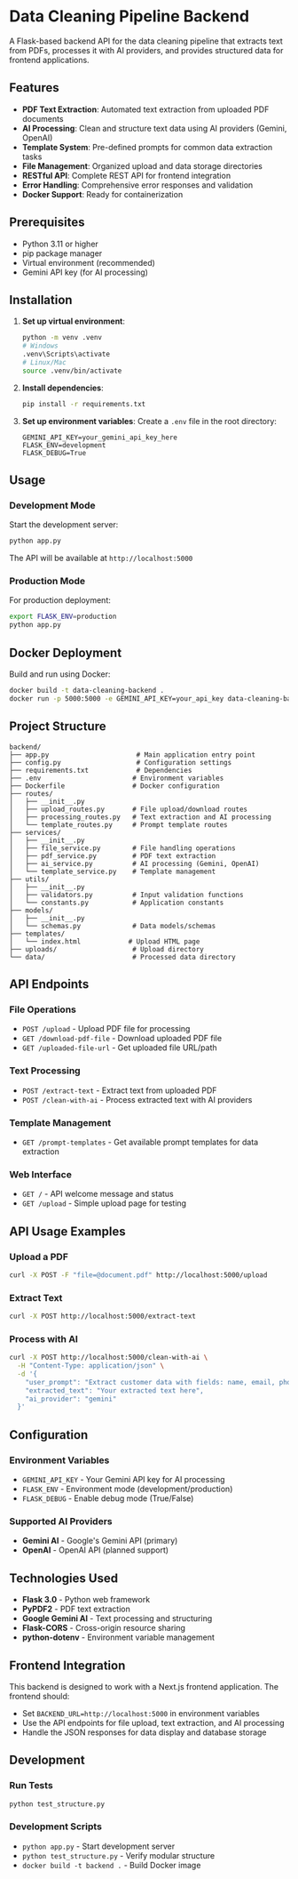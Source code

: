 # Data Cleaning Pipeline Backend

A Flask-based backend API for the data cleaning pipeline that extracts text from PDFs, processes it with AI providers, and provides structured data for frontend applications.

## Features

- **PDF Text Extraction**: Automated text extraction from uploaded PDF documents
- **AI Processing**: Clean and structure text data using AI providers (Gemini, OpenAI)
- **Template System**: Pre-defined prompts for common data extraction tasks
- **File Management**: Organized upload and data storage directories
- **RESTful API**: Complete REST API for frontend integration
- **Error Handling**: Comprehensive error responses and validation
- **Docker Support**: Ready for containerization

## Prerequisites

- Python 3.11 or higher
- pip package manager
- Virtual environment (recommended)
- Gemini API key (for AI processing)

## Installation

1. **Set up virtual environment**:
   ```bash
   python -m venv .venv
   # Windows
   .venv\Scripts\activate
   # Linux/Mac
   source .venv/bin/activate
   ```

2. **Install dependencies**:
   ```bash
   pip install -r requirements.txt
   ```

3. **Set up environment variables**:
   Create a `.env` file in the root directory:
   ```env
   GEMINI_API_KEY=your_gemini_api_key_here
   FLASK_ENV=development
   FLASK_DEBUG=True
   ```

## Usage

### Development Mode

Start the development server:

```bash
python app.py
```

The API will be available at `http://localhost:5000`

### Production Mode

For production deployment:

```bash
export FLASK_ENV=production
python app.py
```

## Docker Deployment

Build and run using Docker:

```bash
docker build -t data-cleaning-backend .
docker run -p 5000:5000 -e GEMINI_API_KEY=your_api_key data-cleaning-backend
```

## Project Structure

```
backend/
├── app.py                      # Main application entry point
├── config.py                   # Configuration settings
├── requirements.txt            # Dependencies
├── .env                       # Environment variables
├── Dockerfile                 # Docker configuration
├── routes/
│   ├── __init__.py
│   ├── upload_routes.py       # File upload/download routes
│   ├── processing_routes.py   # Text extraction and AI processing
│   └── template_routes.py     # Prompt template routes
├── services/
│   ├── __init__.py
│   ├── file_service.py        # File handling operations
│   ├── pdf_service.py         # PDF text extraction
│   ├── ai_service.py          # AI processing (Gemini, OpenAI)
│   └── template_service.py    # Template management
├── utils/
│   ├── __init__.py
│   ├── validators.py          # Input validation functions
│   └── constants.py           # Application constants
├── models/
│   ├── __init__.py
│   └── schemas.py             # Data models/schemas
├── templates/
│   └── index.html            # Upload HTML page
├── uploads/                   # Upload directory
└── data/                      # Processed data directory
```

## API Endpoints

### File Operations
- `POST /upload` - Upload PDF file for processing
- `GET /download-pdf-file` - Download uploaded PDF file
- `GET /uploaded-file-url` - Get uploaded file URL/path

### Text Processing
- `POST /extract-text` - Extract text from uploaded PDF
- `POST /clean-with-ai` - Process extracted text with AI providers

### Template Management  
- `GET /prompt-templates` - Get available prompt templates for data extraction

### Web Interface
- `GET /` - API welcome message and status
- `GET /upload` - Simple upload page for testing

## API Usage Examples

### Upload a PDF
```bash
curl -X POST -F "file=@document.pdf" http://localhost:5000/upload
```

### Extract Text
```bash
curl -X POST http://localhost:5000/extract-text
```

### Process with AI
```bash
curl -X POST http://localhost:5000/clean-with-ai \
  -H "Content-Type: application/json" \
  -d '{
    "user_prompt": "Extract customer data with fields: name, email, phone",
    "extracted_text": "Your extracted text here",
    "ai_provider": "gemini"
  }'
```

## Configuration

### Environment Variables
- `GEMINI_API_KEY` - Your Gemini API key for AI processing
- `FLASK_ENV` - Environment mode (development/production)
- `FLASK_DEBUG` - Enable debug mode (True/False)

### Supported AI Providers
- **Gemini AI** - Google's Gemini API (primary)
- **OpenAI** - OpenAI API (planned support)

## Technologies Used

- **Flask 3.0** - Python web framework
- **PyPDF2** - PDF text extraction
- **Google Gemini AI** - Text processing and structuring
- **Flask-CORS** - Cross-origin resource sharing
- **python-dotenv** - Environment variable management

## Frontend Integration

This backend is designed to work with a Next.js frontend application. The frontend should:
- Set `BACKEND_URL=http://localhost:5000` in environment variables
- Use the API endpoints for file upload, text extraction, and AI processing
- Handle the JSON responses for data display and database storage

## Development

### Run Tests
```bash
python test_structure.py
```

### Development Scripts
- `python app.py` - Start development server
- `python test_structure.py` - Verify modular structure
- `docker build -t backend .` - Build Docker image
